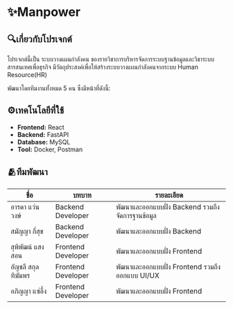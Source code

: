 # ✨Manpower

## 🔍เกี่ยวกับโปรเจกต์

โปรเจกต์นี้เป็น ระบบวางแผนกำลังคน ของรายวิชาการบริหารจัดการระบบฐานข้อมูลและวิชาระบบสารสนเทศเพื่อธุรกิจ มีวัตถุประสงค์เพื่อให้สร้างระบบวางแผนกำลังคนจากระบบ Human Resource(HR)

พัฒนาโดยทีมงานทั้งหมด 5 คน ซึ่งมีหน้าที่ดังนี้:

## ⚙️เทคโนโลยีที่ใช้
- **Frontend:** React
- **Backend:** FastAPI
- **Database:** MySQL
- **Tool:** Docker, Postman

## 🫂ทีมพัฒนา

| ชื่อ | บทบาท | รายละเอียด |
|------|------|----------|
| อารดา แว่นวงษ์ | Backend Developer | พัฒนาและออกแบบฝั่ง Backend รวมถึงจัดการฐานข้อมูล |
| สมัญญา กี่สุข | Backend Developer | พัฒนาและออกแบบฝั่ง Backend |
| สุพิพัฒน์ แสงสอน | Frontend Developer | พัฒนาและออกแบบฝั่ง Frontend |
| อัญชลี สกุลทิฆัมพร | Frontend Developer | พัฒนาและออกแบบฝั่ง Frontend รวมถึงออกแบบ UI/UX |
| อภิญญา แซ่อึ้ง | Frontend Developer | พัฒนาและออกแบบฝั่ง Frontend |
